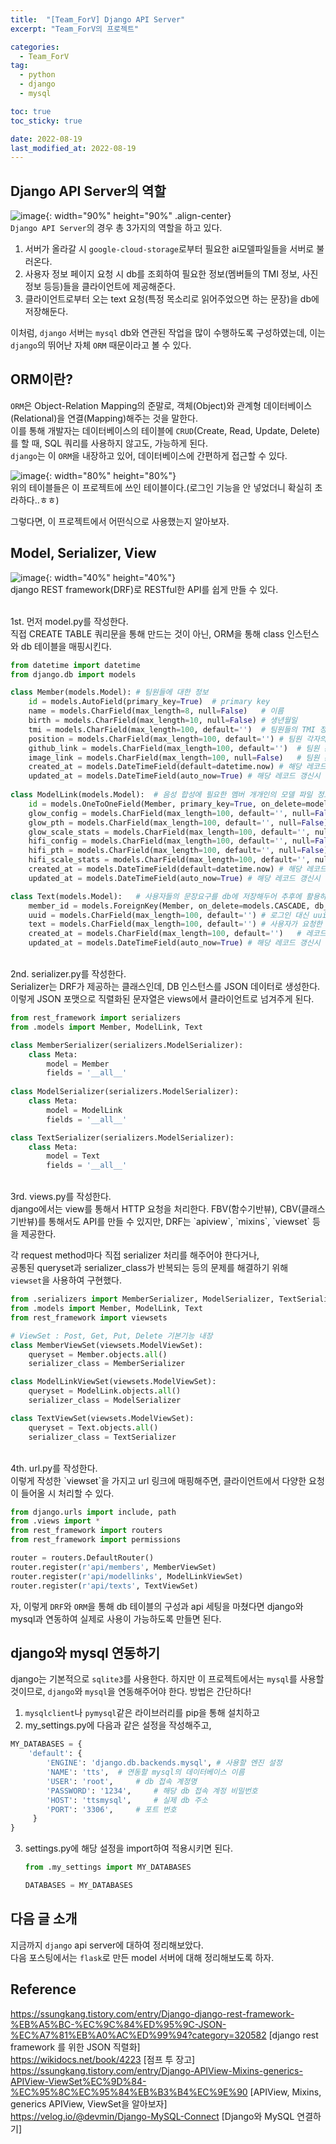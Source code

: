 ```yaml
---
title:  "[Team_ForV] Django API Server"
excerpt: "Team_ForV의 프로젝트"

categories:
  - Team_ForV
tag:
  - python
  - django
  - mysql

toc: true
toc_sticky: true

date: 2022-08-19
last_modified_at: 2022-08-19
---
```

## Django API Server의 역할
![image](/assets/images/Team_ForV/5-1.png){: width="90%" height="90%" .align-center}<br>
`Django API Server`의 경우 총 3가지의 역할을 하고 있다.   
1. 서버가 올라갈 시 `google-cloud-storage`로부터 필요한 ai모델파일들을 서버로 불러온다.
2. 사용자 정보 페이지 요청 시 db를 조회하여 필요한 정보(멤버들의 TMI 정보, 사진 정보 등등)들을 클라이언트에 제공해준다.
3. 클라이언트로부터 오는 text 요청(특정 목소리로 읽어주었으면 하는 문장)을 db에 저장해둔다.

이처럼, `django` 서버는 `mysql` db와 연관된 작업을 많이 수행하도록 구성하였는데, 이는 `django`의 뛰어난 자체 `ORM` 때문이라고 볼 수 있다.

## ORM이란?
`ORM`은 Object-Relation Mapping의 준말로, 객체(Object)와 관계형 데이터베이스(Relational)을 연결(Mapping)해주는 것을 말한다.   
이를 통해 개발자는 데이터베이스의 테이블에 `CRUD`(Create, Read, Update, Delete)를 할 때, SQL 쿼리를 사용하지 않고도, 가능하게 된다.   
`django`는 이 `ORM`을 내장하고 있어, 데이터베이스에 간편하게 접근할 수 있다.   

![image](/assets/images/Team_ForV/5-2.png){: width="80%" height="80%"}<br>
위의 테이블들은 이 프로젝트에 쓰인 테이블이다.(로그인 기능을 안 넣었더니 확실히 초라하다..ㅎㅎ)   

그렇다면, 이 프로젝트에서 어떤식으로 사용했는지 알아보자.   

## Model, Serializer, View
![image](/assets/images/Team_ForV/5-3.png){: width="40%" height="40%"}<br>
django REST framework(DRF)로 RESTful한 API를 쉽게 만들 수 있다.   
<br>

1st. 먼저 model.py를 작성한다.<br>
직접 CREATE TABLE 쿼리문을 통해 만드는 것이 아닌, ORM을 통해 class 인스턴스와 db 테이블을 매핑시킨다.   

```python
from datetime import datetime
from django.db import models

class Member(models.Model): # 팀원들에 대한 정보
    id = models.AutoField(primary_key=True)  # primary key
    name = models.CharField(max_length=8, null=False)   # 이름
    birth = models.CharField(max_length=10, null=False) # 생년월일
    tmi = models.CharField(max_length=100, default='')  # 팀원들의 TMI 정보들
    position = models.CharField(max_length=100, default='') # 팀원 각자의 역할
    github_link = models.CharField(max_length=100, default='')  # 팀원 본인의 깃허브 링크(sns 계정의 일종)
    image_link = models.CharField(max_length=100, null=False)   # 팀원 본인의 프로필 사진(gcs에 저장해두고 url을 저장)
    created_at = models.DateTimeField(default=datetime.now) # 해당 레코드 생성시 현재 시간 자동저장
    updated_at = models.DateTimeField(auto_now=True) # 해당 레코드 갱신시 현재 시간 자동저장
    
class ModelLink(models.Model):  # 음성 합성에 필요한 멤버 개개인의 모델 파일 정보(glow-tts, hifi-gan)
    id = models.OneToOneField(Member, primary_key=True, on_delete=models.CASCADE, db_column="id")
    glow_config = models.CharField(max_length=100, default='', null=False)
    glow_pth = models.CharField(max_length=100, default='', null=False)
    glow_scale_stats = models.CharField(max_length=100, default='', null=False)
    hifi_config = models.CharField(max_length=100, default='', null=False)
    hifi_pth = models.CharField(max_length=100, default='', null=False)
    hifi_scale_stats = models.CharField(max_length=100, default='', null=False)
    created_at = models.DateTimeField(default=datetime.now) # 해당 레코드 생성시 현재 시간 자동저장
    updated_at = models.DateTimeField(auto_now=True) # 해당 레코드 갱신시 현재 시간 자동저장

class Text(models.Model):   # 사용자들의 문장요구를 db에 저장해두어 추후에 활용하기 위함
    member_id = models.ForeignKey(Member, on_delete=models.CASCADE, db_column="member_id")
    uuid = models.CharField(max_length=100, default='') # 로그인 대신 uuid를 사용
    text = models.CharField(max_length=100, default='') # 사용자가 요청한 문장
    created_at = models.CharField(max_length=100, default='')   # 레코드 갱신 시점이 아닌 uuid 생성 시점을 기준으로 삼기 때문에 react에서 값을 가져와 저장함
    updated_at = models.DateTimeField(auto_now=True) # 해당 레코드 갱신시 현재 시간 자동저장
```

<br>
2nd. serializer.py를 작성한다.<br>
Serializer는 DRF가 제공하는 클래스인데, DB 인스턴스를 JSON 데이터로 생성한다.   
이렇게 JSON 포맷으로 직렬화된 문자열은 views에서 클라이언트로 넘겨주게 된다.   

```python
from rest_framework import serializers
from .models import Member, ModelLink, Text

class MemberSerializer(serializers.ModelSerializer):
    class Meta:
        model = Member
        fields = '__all__'
        
class ModelSerializer(serializers.ModelSerializer):
    class Meta:
        model = ModelLink
        fields = '__all__'

class TextSerializer(serializers.ModelSerializer):
    class Meta:
        model = Text
        fields = '__all__'
```

<br>
3rd. views.py를 작성한다.<br>
django에서는 view를 통해서 HTTP 요청을 처리한다.   
FBV(함수기반뷰), CBV(클래스기반뷰)를 통해서도 API를 만들 수 있지만,   
DRF는 `apiview`, `mixins`, `viewset` 등을 제공한다.

각 request method마다 직접 serializer 처리를 해주어야 한다거나,   
공통된 queryset과 serializer_class가 반복되는 등의 문제를 해결하기 위해   
`viewset`을 사용하여 구현했다.

```python
from .serializers import MemberSerializer, ModelSerializer, TextSerializer
from .models import Member, ModelLink, Text
from rest_framework import viewsets

# ViewSet : Post, Get, Put, Delete 기본기능 내장
class MemberViewSet(viewsets.ModelViewSet):
    queryset = Member.objects.all()  
    serializer_class = MemberSerializer  

class ModelLinkViewSet(viewsets.ModelViewSet):
    queryset = ModelLink.objects.all()  
    serializer_class = ModelSerializer

class TextViewSet(viewsets.ModelViewSet):
    queryset = Text.objects.all()  
    serializer_class = TextSerializer
```

<br>
4th. url.py를 작성한다.<br>
이렇게 작성한 `viewset`을 가지고 url 링크에 매핑해주면, 클라이언트에서 다양한 요청이 들어올 시 처리할 수 있다.

```python
from django.urls import include, path
from .views import *
from rest_framework import routers
from rest_framework import permissions

router = routers.DefaultRouter()
router.register(r'api/members', MemberViewSet)
router.register(r'api/modellinks', ModelLinkViewSet)
router.register(r'api/texts', TextViewSet)
```

자, 이렇게 `DRF`와 `ORM`을 통해 db 테이블의 구성과 api 세팅을 마쳤다면 django와 mysql과 연동하여 실제로 사용이 가능하도록 만들면 된다.   

## django와 mysql 연동하기
django는 기본적으로 `sqlite3`를 사용한다. 하지만 이 프로젝트에서는 `mysql`를 사용할 것이므로, `django`와 `mysql`을 연동해주어야 한다. 방법은 간단하다!

1. `mysqlclient`나 `pymysql`같은 라이브러리를 pip을 통해 설치하고
2. my_settings.py에 다음과 같은 설정을 작성해주고,
```python
MY_DATABASES = {
    'default': { 
    	'ENGINE': 'django.db.backends.mysql', # 사용할 엔진 설정
        'NAME': 'tts',  # 연동할 mysql의 데이터베이스 이름
        'USER': 'root',     # db 접속 계정명
        'PASSWORD': '1234',     # 해당 db 접속 계정 비밀번호
        'HOST': 'ttsmysql',     # 실제 db 주소
        'PORT': '3306',     # 포트 번호
     } 
}
```
3. settings.py에 해당 설정을 import하여 적용시키면 된다.
    ```python
    from .my_settings import MY_DATABASES

    DATABASES = MY_DATABASES
    ```

## 다음 글 소개
지금까지 `django` api server에 대하여 정리해보았다.   
다음 포스팅에서는 `flask`로 만든 model 서버에 대해 정리해보도록 하자.

## Reference
<https://ssungkang.tistory.com/entry/Django-django-rest-framework-%EB%A5%BC-%EC%9C%84%ED%95%9C-JSON-%EC%A7%81%EB%A0%AC%ED%99%94?category=320582> [django rest framework 를 위한 JSON 직렬화]<br>
<https://wikidocs.net/book/4223> [점프 투 장고]<br>
<https://ssungkang.tistory.com/entry/Django-APIView-Mixins-generics-APIView-ViewSet%EC%9D%84-%EC%95%8C%EC%95%84%EB%B3%B4%EC%9E%90> [APIView, Mixins, generics APIView, ViewSet을 알아보자]<br>
<https://velog.io/@devmin/Django-MySQL-Connect> [Django와 MySQL 연결하기]<br>